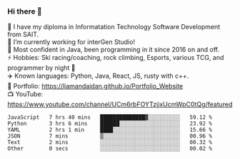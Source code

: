 ### Hi there 👋  
🏫 I have my diploma in Informatation Technology Software Development from SAIT.  
🔭 I’m currently working for interGen Studio!  
💬 Most confident in Java, been programming in it since 2016 on and off.    
⚡ Hobbies: Ski racing/coaching, rock climbing, Esports, various TCG, and programmer by night 🦉    
✈️ Known languages: Python, Java, React, JS, rusty with c++.     
🥇 Portfolio: https://liamandaidan.github.io/Portfolio_Website  
📺 YouTube: https://www.youtube.com/channel/UCm6rbFOYTzjjxUcmWpC0tQg/featured

<!--START_SECTION:waka-->

```text
JavaScript   7 hrs 40 mins   ██████████████▓░░░░░░░░░░   59.12 %
Python       3 hrs 6 mins    ██████░░░░░░░░░░░░░░░░░░░   23.92 %
YAML         2 hrs 1 min     ████░░░░░░░░░░░░░░░░░░░░░   15.66 %
JSON         7 mins          ▒░░░░░░░░░░░░░░░░░░░░░░░░   00.96 %
Text         2 mins          ░░░░░░░░░░░░░░░░░░░░░░░░░   00.32 %
Other        0 secs          ░░░░░░░░░░░░░░░░░░░░░░░░░   00.02 %
```

<!--END_SECTION:waka-->

